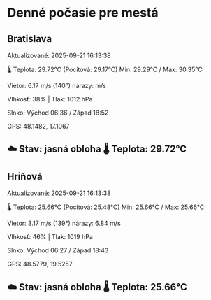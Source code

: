 ﻿# Denné počasie pre mestá

## Bratislava
Aktualizované: 2025-09-21 16:13:38

🌡️ Teplota: 29.72°C 
(Pocitová: 29.17°C)
Min: 29.29°C / Max: 30.35°C

Vietor: 6.17 m/s    (140°) 
nárazy:  m/s

Vlhkosť: 38% | Tlak: 1012 hPa

Slnko: Východ 06:36 / Západ 18:52

GPS: 48.1482, 17.1067

☁️ Stav: jasná obloha        🌡️ Teplota: 29.72°C
---

## Hriňová
Aktualizované: 2025-09-21 16:13:38

🌡️ Teplota: 25.66°C 
(Pocitová: 25.48°C)
Min: 25.66°C / Max: 25.66°C

Vietor: 3.17 m/s (139°)
nárazy: 6.84 m/s

Vlhkosť: 46% | Tlak: 1019 hPa

Slnko: Východ 06:27 / Západ 18:43

GPS: 48.5779, 19.5257

☁️ Stav: jasná obloha        🌡️ Teplota: 25.66°C
---
